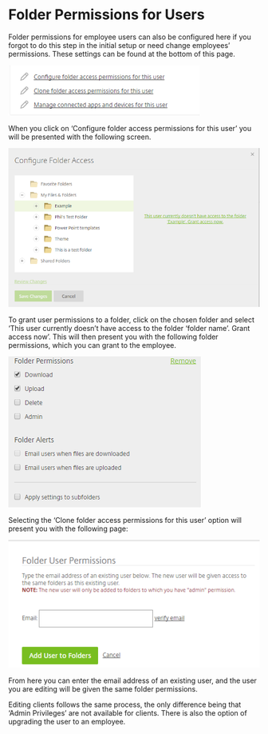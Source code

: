 # Folder Permissions for Users

Folder permissions for employee users can also be configured here if you forgot to do this step in the initial setup or need change employees’ permissions. These settings can be found at the bottom of this page.

![Image32](files/Image32.png)

When you click on ‘Configure folder access permissions for this user’ you will be presented with the following screen.

![Image33](files/Image33.png)

To grant user permissions to a folder, click on the chosen folder and select ‘This user currently doesn’t have access to the folder ‘folder name’. Grant access now’. This will then present you with the following folder permissions, which you can grant to the employee.

![Image34](files/Image34.png)

Selecting the ‘Clone folder access permissions for this user’ option will present you with the following page: 

![Image35](files/Image35.png)

From here you can enter the email address of an existing user, and the user you are editing will be given the same folder permissions.

Editing clients follows the same process, the only difference being that ‘Admin Privileges’ are not available for clients.  There is also the option of upgrading the user to an employee.
